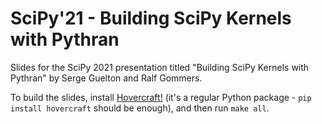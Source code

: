 # SciPy'21 - Building SciPy Kernels with Pythran

Slides for the SciPy 2021 presentation titled
"Building SciPy Kernels with Pythran" by Serge Guelton and Ralf Gommers.

To build the slides, install [Hovercraft!](https://hovercraft.readthedocs.io)
(it's a regular Python package - `pip install hovercraft` should be enough),
and then run `make all`.
